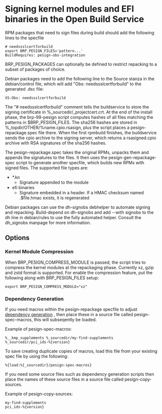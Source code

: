  # Signing kernel modules and EFI binaries in the Open Build Service

RPM packages that need to sign files during build should add the following lines
to the specfile

```
# needssslcertforbuild
export BRP_PESIGN_FILES='pattern...'
BuildRequires: pesign-obs-integration
```

BRP_PESIGN_PACKAGES can optionally be defined to restrict repacking to a subset
of packages of choice.

Debian packages need to add the following line to the Source stanza in the
debian/control file, which will add "Obs: needssslcertforbuild" to the generated
.dsc file:

```XS-Obs: needssslcertforbuild```

The "# needssslcertforbuild" comment tells the buildservice to store the
signing certificate in %_sourcedir/_projectcert.crt. At the end of the
install phase, the brp-99-pesign script computes hashes of all
files matching the patterns in $BRP_PESIGN_FILES. The sha256 hashes are stored
in %_topdir/OTHER/%name.cpio.rsasign, plus the script places a
pesign-repackage.spec file there. When the first rpmbuild finishes, the
buildservice sends the cpio archive to the signing server, which returns
a rsasigned.cpio archive with RSA signatures of the sha256 hashes.

The pesign-repackage.spec takes the original RPMs, unpacks them and
appends the signatures to the files. It then uses the
pesign-gen-repackage-spec script to generate another specfile, which
builds new RPMs with signed files. The supported file types are:

- *.ko
  - Signature appended to the module
- efi binaries
  - Signature embedded in a header. If a HMAC checksum named
    .$file.hmac exists, it is regenerated

Debian packages can use the dh-signobs debhelper to automate signing and
repacking. Build-depend on dh-signobs and add --with signobs to the dh line
in debian/rules to use the fully automated helper.
Consult the dh_signobs manpage for more information.

## Options

### Kernel Module Compression
When BRP_PESIGN_COMPRESS_MODULE is passed, the script tries to compress the
kernel modules at the repackaging phase. Currently xz, gzip and zstd format is supported.
For enable the compression feature, put the following along with
BRP_PESIGN_FILES setup:

```export BRP_PESIGN_COMPRESS_MODULE="xz"```

### Dependency Generation
If you need macros within the pesign-repackage specfile to adjust [dependency generation](https://rpm-software-management.github.io/rpm/manual/dependency_generators.html)
, then place these in a source file called pesign-spec-macros, this will subseqently be loaded.

Example of pesign-spec-macros:

```%__kmp_supplements %_sourcedir/my-find-supplements %_sourcedir/pci_ids-%{version}```

To save creating duplicate copies of macros, load this file from your existing spec file by using the following:

```%{load:%{_sourcedir}/pesign-spec-macros}```

If you need some source files such as dependency generation scripts then place the names of these source files in a source file called pesign-copy-sources.

Example of pesign-copy-sources:
```
my-find-supplements
pci_ids-%{version}
```
